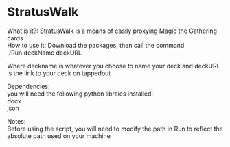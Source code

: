 # StratusWalk
What is it?: StratusWalk is a means of easily proxying Magic the Gathering cards  
How to use it: Download the packages, then call the command  
./Run deckName deckURL  
  
Where deckname is whatever you choose to name your deck and deckURL is the link to your deck on tappedout    

Dependencies:  
    you will need the following python libraies installed:  
docx  
json

Notes:  
Before using the script, you will need to modify the path in Run to reflect the absolute path used on your machine
